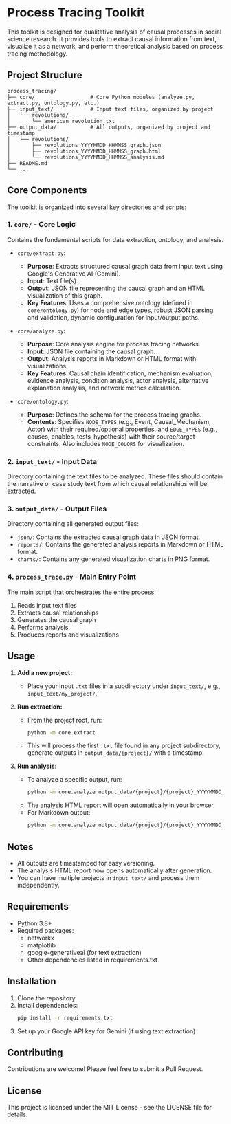 # Process Tracing Toolkit

This toolkit is designed for qualitative analysis of causal processes in social science research. It provides tools to extract causal information from text, visualize it as a network, and perform theoretical analysis based on process tracing methodology.

## Project Structure

```
process_tracing/
├── core/                  # Core Python modules (analyze.py, extract.py, ontology.py, etc.)
├── input_text/            # Input text files, organized by project
│   └── revolutions/
│       └── american_revolution.txt
├── output_data/           # All outputs, organized by project and timestamp
│   └── revolutions/
│       ├── revolutions_YYYYMMDD_HHMMSS_graph.json
│       ├── revolutions_YYYYMMDD_HHMMSS_graph.html
│       └── revolutions_YYYYMMDD_HHMMSS_analysis.md
├── README.md
└── ...
```

## Core Components

The toolkit is organized into several key directories and scripts:

### 1. `core/` - Core Logic
Contains the fundamental scripts for data extraction, ontology, and analysis.

*   `core/extract.py`:
    *   **Purpose**: Extracts structured causal graph data from input text using Google's Generative AI (Gemini).
    *   **Input**: Text file(s).
    *   **Output**: JSON file representing the causal graph and an HTML visualization of this graph.
    *   **Key Features**: Uses a comprehensive ontology (defined in `core/ontology.py`) for node and edge types, robust JSON parsing and validation, dynamic configuration for input/output paths.

*   `core/analyze.py`:
    *   **Purpose**: Core analysis engine for process tracing networks.
    *   **Input**: JSON file containing the causal graph.
    *   **Output**: Analysis reports in Markdown or HTML format with visualizations.
    *   **Key Features**: Causal chain identification, mechanism evaluation, evidence analysis, condition analysis, actor analysis, alternative explanation analysis, and network metrics calculation.

*   `core/ontology.py`:
    *   **Purpose**: Defines the schema for the process tracing graphs.
    *   **Contents**: Specifies `NODE_TYPES` (e.g., Event, Causal_Mechanism, Actor) with their required/optional properties, and `EDGE_TYPES` (e.g., causes, enables, tests_hypothesis) with their source/target constraints. Also includes `NODE_COLORS` for visualization.

### 2. `input_text/` - Input Data
Directory containing the text files to be analyzed. These files should contain the narrative or case study text from which causal relationships will be extracted.

### 3. `output_data/` - Output Files
Directory containing all generated output files:

*   `json/`: Contains the extracted causal graph data in JSON format.
*   `reports/`: Contains the generated analysis reports in Markdown or HTML format.
*   `charts/`: Contains any generated visualization charts in PNG format.

### 4. `process_trace.py` - Main Entry Point
The main script that orchestrates the entire process:
1. Reads input text files
2. Extracts causal relationships
3. Generates the causal graph
4. Performs analysis
5. Produces reports and visualizations

## Usage

1. **Add a new project:**
   - Place your input `.txt` files in a subdirectory under `input_text/`, e.g., `input_text/my_project/`.

2. **Run extraction:**
   - From the project root, run:
     ```sh
     python -m core.extract
     ```
   - This will process the first `.txt` file found in any project subdirectory, generate outputs in `output_data/{project}/` with a timestamp.

3. **Run analysis:**
   - To analyze a specific output, run:
     ```sh
     python -m core.analyze output_data/{project}/{project}_YYYYMMDD_HHMMSS_graph.json --html
     ```
   - The analysis HTML report will open automatically in your browser.
   - For Markdown output:
     ```sh
     python -m core.analyze output_data/{project}/{project}_YYYYMMDD_HHMMSS_graph.json --output output_data/{project}/{project}_YYYYMMDD_HHMMSS_analysis.md
     ```

## Notes
- All outputs are timestamped for easy versioning.
- The analysis HTML report now opens automatically after generation.
- You can have multiple projects in `input_text/` and process them independently.

## Requirements

- Python 3.8+
- Required packages:
  - networkx
  - matplotlib
  - google-generativeai (for text extraction)
  - Other dependencies listed in requirements.txt

## Installation

1. Clone the repository
2. Install dependencies:
   ```bash
   pip install -r requirements.txt
   ```
3. Set up your Google API key for Gemini (if using text extraction)

## Contributing

Contributions are welcome! Please feel free to submit a Pull Request.

## License

This project is licensed under the MIT License - see the LICENSE file for details. 